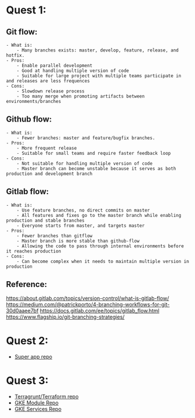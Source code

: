 # Quest 1:

## Git flow:
    - What is:
        - Many branches exists: master, develop, feature, release, and hotfix.
    - Pros:
        - Enable parallel development
        - Good at handling multiple version of code
        - Suitable for large project with multiple teams participate in and releases are less frequences
    - Cons:
        - Slowdown release process
        - Too many merge when promoting artifacts between environments/branches

## Github flow:
    - What is:
        - Fewer branches: master and feature/bugfix branches.
    - Pros:
        - More frequent release
        - Suitable for small teams and require faster feedback loop
    - Cons:
        - Not suitable for handling multiple version of code
        - Master branch can become unstable because it serves as both production and development branch

## Gitlab flow:
    - What is:
        - Use feature branches, no direct commits on master
        - All features and fixes go to the master branch while enabling production and stable branches
        - Everyone starts from master, and targets master
    - Pros:
        - Fewer branches than gitflow
        - Master branch is more stable than github-flow
        - Allowing the code to pass through internal environments before it reaches production
    - Cons:
        - Can become complex when it needs to maintain multiple version in production

## Reference:
https://about.gitlab.com/topics/version-control/what-is-gitlab-flow/
https://medium.com/@patrickporto/4-branching-workflows-for-git-30d0aaee7bf
https://docs.gitlab.com/ee/topics/gitlab_flow.html
https://www.flagship.io/git-branching-strategies/


# Quest 2:
- [Super app repo](https://github.com/phuongnd96/super-app.git)

# Quest 3:
- [Terragrunt/Terraform repo](https://github.com/phuongnd96/Krystal-homework.git)
- [GKE Module Repo](https://github.com/phuongnd96/simple-gke.git)
- [GKE Services Repo](https://github.com/phuongnd96/gke-services.git)
